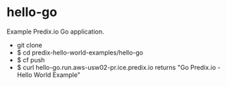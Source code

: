 hello-go
===========

Example Predix.io Go application.

- git clone 
- $ cd predix-hello-world-examples/hello-go
- $ cf push
- $ curl hello-go.run.aws-usw02-pr.ice.predix.io returns "Go Predix.io - Hello World Example"


